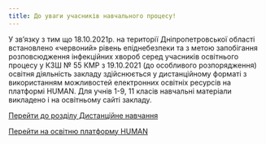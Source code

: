 ```yaml
---
title: До уваги учасників навчального процесу!
---
```


У зв’язку з тим що 18.10.2021р. на території Дніпропетровської області встановлено «червоний» рівень епіднебезпеки та з метою запобігання розповсюдження інфекційних хвороб серед учасників освітнього процесу у КЗШ № 55 КМР з 19.10.2021 (до особливого розпорядження) освітня діяльність закладу здійснюється у дистанційному форматі з використанням можливостей електронних освітніх ресурсів на платформі HUMAN. Для учнів 1-9, 11 класів навчальні матеріали викладено і на освітньому сайті закладу.

[Перейти до розділу Дистанційне навчання](https://school55.pp.ua/distance-learning)

[Перейти на освітню платформу HUMAN](https://id.human.ua)
